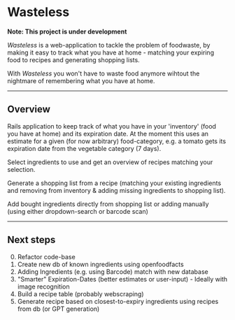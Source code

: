 # Wasteless
**Note: This project is under development**

*Wasteless* is a web-application to tackle the problem of foodwaste, by making it easy to track what you have at home - matching your expiring food to recipes and generating shopping lists.

With *Wasteless* you won't have to waste food anymore wihtout the nightmare of remembering what you have at home.

---

## Overview

Rails application to keep track of what you have in your 'inventory' (food you have at home) and its expiration date. At the moment this uses an estimate for a given (for now arbitrary) food-category, e.g. a tomato gets its expiration date from the vegetable category (7 days).

Select ingredients to use and get an overview of recipes matching your selection.

Generate a shopping list from a recipe (matching your existing ingredients and removing from inventory & adding missing ingredients to shopping list).

Add bought ingredients directly from shopping list or adding manually (using either dropdown-search or barcode scan)

---
## Next steps
  0. Refactor code-base
  1. Create new db of known ingredients using openfoodfacts
  2. Adding Ingredients (e.g. using Barcode) match with new database
  3. "Smarter" Expiration-Dates (better estimates or user-input) - Ideally with image recognition
  4. Build a recipe table (probably webscraping)
  5. Generate recipe based on closest-to-expiry ingredients using recipes from db (or GPT generation)

